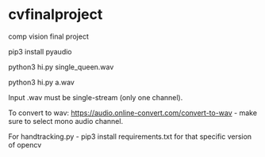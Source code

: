 # cvfinalproject
comp vision final project

pip3 install pyaudio

python3 hi.py single_queen.wav

python3 hi.py a.wav

Input .wav must be single-stream (only one channel).

To convert to wav: https://audio.online-convert.com/convert-to-wav - make sure to select mono audio channel.

For handtracking.py - pip3 install requirements.txt for that specific version of opencv
